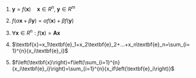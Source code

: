 
1. $\textbf{y}=f\left(\textbf{x}\right) \quad \textbf{x} \in R^{n}, \ \textbf{y} \in R^{m}$

2. $f\left(\alpha\textbf{x}+\beta\textbf{y}\right)=\alpha f\left(\textbf{x}\right)+\beta f\left(\textbf{y}\right)$

3. $\forall \textbf{x} \in R^n : f\left(\textbf{x}\right)=\textbf{A}\textbf{x}$

4. $\textbf{x}=x_1\textbf{e}_1+x_2\textbf{e}_2+...+x_n\textbf{e}_n=\sum_{i=1}^{n}{x_i\textbf{e}_i}$

5. $f\left(\textbf{x}\right)=f\left(\sum_{i=1}^{n}{x_i\textbf{e}_i}\right)=\sum_{i=1}^{n}{x_if\left(\textbf{e}_i\right)}$

